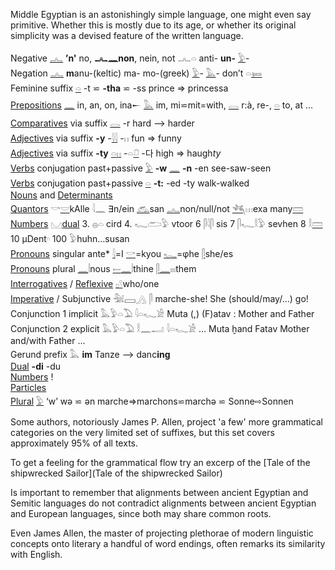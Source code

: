 Middle Egyptian is an astonishingly simple language, one might even say primitive. Whether this is mostly due to its age, or whether its original simplicity was a devised feature of the written language.  

Negative [𓂜](𓂜) **’n'** no, **𓂜𓈖non**, nein, not 𓂜𓏏 anti- **un-** [𓅱](𓅱)-  
Negation [𓂜](𓂜) **m**anu-(keltic) ma- mo-(greek) [𓅱](𓅱)- [𓅓](𓅓)- don’t 𓏏[𓍃](𓍃)  
Feminine suffix [𓏏](𓏏)  -t ⋍ **-tha** ⋍ -ss   prince => princessa  
[Prepositions](Prepositions) [𓈖](𓈖) in, an, on, ina𒀸 [𓅓](𓅓) im, mi⋍mit=with, [𓂋](𓂋) r:à, re-, [𓏏](𓏏) to, at …   
[Comparatives](Comparatives) via suffix [𓂋](𓂋) -r hard —> harder  
[Adjectives](Adjectives) via suffix **-y** -[𓇋𓇋](𓇋𓇋) -𓏮  fun => funny  
[Adjectives](Adjectives) via suffix **-ty** [𓏏](𓏏)[𓏮](𓏮) -𓏏[𓍔](𓍔) -다 high => haugh*ty*  
[Verbs](Verbs) conjugation past+passive  [𓅱](𓅱) **-w** [𓈖](𓈖) **-n** -en see-saw-seen  
[Verbs](Verbs) conjugation past+passive  [𓏏](𓏏) **-t:** -ed -ty  walk-walked  
[Nouns](Nouns) and [Determinants](Determinants)  
[Quantors](Quantors) 𓎡[𓎟](𓎟)kAlle 𓇋𓈖 ∃n/ein [𓃹](𓃹)san [𓂜](𓂜)non/null/not [𓆈](𓆈)𓏥exa many[𓏠](𓏠)  
[Numbers](Numbers) 𓈋[dual](Dual) 3. 𓐍𓏏 cird 4. 𓆑𓂧𓅱 vtoor 6 𓋴𓇋𓋴 sis 7 𓋴𓆑𓎛𓅱 sevhen 8 𓎛[𓏠](𓏠) 10 µDent𓎆 100 𓅱huhn…susan  
[Pronouns](Pronouns) singular ante* [𓇋](𓇋)=I [𓎡](𓎡)=kyou [𓆑](𓆑)=φhe [𓋴](𓋴)she/es  
[Pronouns](Pronouns) plural [𓈖](𓈖)𓏪nous [𓍿](𓍿)[𓈖](𓈖)𓏪thine [𓋴](𓋴)[𓈖](𓈖)𓏤𓏤𓏤them  
[Interrogatives](Interrogatives) / [Reflexive](Interrogatives)  [𓊪](𓊪)[𓍢](𓍢)who/one  
[Imperative](Imperative) / Subjunctive  𓅖𓈙𓂻 𓋴 marche-she! She (should/may/...) go!  
Conjunction 1 implicit 𓅓𓅱𓏏𓅐 𓇋𓏏𓆑𓀀  Muta (,) (F)atav :  Mother and Father  
Conjunction 2 explicit 𓅓𓅱𓏏𓅐 𓎛𓈖𓂝 𓇋𓏏𓆑𓀀 … Muta ḫand Fatav   Mother and/with Father …  
Gerund prefix 𓅓 **im** Tanze —> danc**ing**  
[Dual](Dual) **-di** -du    
[Numbers](Numbers) !  
[Particles](Particles)  
[Plural](Plural) [𓅱](𓅱) ‘w’ wə ⋍ ən marche=>marchons⋍marchə ⋍ Sonne⇨Sonnen 

Some authors, notoriously James P. Allen, project 'a few' more grammatical categories on the very limited set of suffixes, but this set covers approximately 95% of all texts.  

To get a feeling for the grammatical flow try an excerp of the [Tale of the shipwrecked Sailor](Tale of the shipwrecked Sailor)  

Is important to remember that alignments between ancient Egyptian and Semitic languages do not contradict alignments between ancient Egyptian and European languages, since both may share common roots.  

Even James Allen, the master of projecting plethorae of modern linguistic concepts onto literary a handful of word endings, often remarks its similarity with English.  